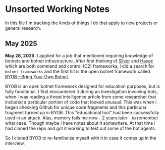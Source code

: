 # Unsorted Working Notes

In this file I'm tracking the kinds of things I do that apply to new projects or general research.

## May 2025

**May 28, 2025:** I applied for a job that mentioned requiring knowledge of botnets and botnet infrastructure. After first thinking of [Sliver](https://github.com/BishopFox/sliver) and [Havoc](https://github.com/HavocFramework/Havoc) which are both command and control (C2) frameworks, I did a search for `botnet frameworks` and the first hit is the open botnet framework called [BYOB - Bring Your Own Botnet](https://github.com/malwaredllc/byob).

BYOB is an open botnet framework designed for education purposes, but is fully functional. I first encountered it during an investigation involving bots, when I was reading a threat intelligence article from some researcher that included a particular portion of code that looked unusual. This was when I began checking Github for unique code fragments and this particular fragment turned up in BYOB. This "educational tool" had been successfully used in an attack. Alas, memory fails me now - 2 years later - to remember what case. Though maybe I have notes about it somewhere. At that time I had cloned the repo and got it working to test out some of the bot agents.

So I cloned BYOB to re-familiarize myself with it in case it comes up in the interview.
